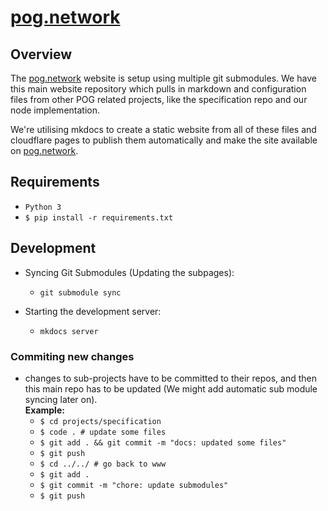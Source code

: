 # [pog.network](https://pog.network)

## Overview

The [pog.network](https://pog.network) website is setup using multiple git submodules. We have this main website repository which pulls in markdown and configuration files from other POG related projects, like the specification repo and our node implementation.

We're utilising mkdocs to create a static website from all of these files and cloudflare pages to publish them automatically and make the site available on [pog.network](https://pog.network).

## Requirements

* `Python 3`
* `$ pip install -r requirements.txt`

## Development

* Syncing Git Submodules (Updating the subpages):
  * `git submodule sync`

* Starting the development server:
  * `mkdocs server`

### Commiting new changes

* changes to sub-projects have to be committed to their repos, and then this main repo has to be updated (We might add automatic sub module syncing later on).\
  **Example:**
    * `$ cd projects/specification`
    * `$ code . # update some files`
    * `$ git add . && git commit -m "docs: updated some files"`
    * `$ git push`
    * `$ cd ../../ # go back to www`
    * `$ git add .`
    * `$ git commit -m "chore: update submodules"`
    * `$ git push`